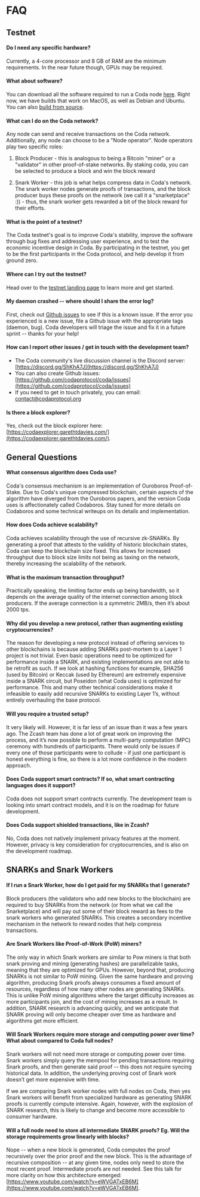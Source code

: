 # FAQ

## Testnet

#### Do I need any specific hardware?

Currently, a 4-core processor and 8 GB of RAM are the minimum requirements.  In the near future though, GPUs may be required.

#### What about software?

You can download all the software required to run a Coda node [here](https://codaprotocol.com/docs/getting-started/#installation). Right now, we have builds that work on MacOS, as well as Debian and Ubuntu. You can also [build from source](https://github.com/codaprotocol/coda).

#### What can I do on the Coda network?

Any node can send and receive transactions on the Coda network. Additionally, any node can choose to be a "Node operator". Node operators play two specific roles:

1) Block Producer - this is analogous to being a Bitcoin "miner" or a "validator" in other  proof-of-stake networks. By staking coda, you can be selected to produce a block and win the block reward

2) Snark Worker - this job is what helps compress data in Coda's network. The snark worker nodes generate proofs of transactions, and the block producer buys these proofs on the network (we call it a "snarketplace" :)) - thus, the snark worker gets rewarded a bit of the block reward for their efforts.

#### What is the point of a testnet?

The Coda testnet's goal is to improve Coda's stability, improve the software through bug fixes and addressing user experience, and to test the economic incentive design in Coda. By participating in the testnet, you get to be the first participants in the Coda protocol, and help develop it from ground zero.

#### Where can I try out the testnet?

Head over to the [testnet landing page](/testnet.html) to learn more and get started.

#### My  daemon crashed -- where should I share the error log?

First, check out [Github issues](https://github.com/codaprotocol/coda/issues) to see if this is a known issue. If the error you experienced is a new issue, file a Github issue with the appropriate tags (daemon, bug). Coda developers will triage the issue and fix it in a future sprint -- thanks for your help!

#### How can I report other issues / get in touch with the development team?

- The Coda community's live discussion channel is the Discord server: [https://discord.gg/ShKhA7J](https://discord.gg/ShKhA7J)
- You can also create Github issues: [https://github.com/codaprotocol/coda/issues](https://github.com/codaprotocol/coda/issues)
- If you need to get in touch privately, you can email: contact@codaprotocol.org

#### Is there a block explorer?

Yes, check out the block explorer here: [https://codaexplorer.garethtdavies.com/](https://codaexplorer.garethtdavies.com/).

## General Questions

#### What consensus algorithm does Coda use?

Coda's consensus mechanism is an implementation of Ouroboros Proof-of-Stake. Due to Coda's unique compressed blockchain, certain aspects of the algorithm have diverged from the Ouroboros papers, and the version Coda uses is affectionately called Codaboros. Stay tuned for more details on Codaboros and some technical writeups on its details and implementation.

#### How does Coda achieve scalability?

Coda achieves scalability through the use of recursive zk-SNARKs. By generating a proof that attests to the validity of historic blockchain states, Coda can keep the blockchain size fixed. This allows for increased throughput due to block size limits not being as taxing on the network, thereby increasing the scalability of the network.

#### What is the maximum transaction throughput?

Practically speaking, the limiting factor ends up being bandwidth, so it depends on the average quality of the internet connection among block producers. If the average connection is a symmetric 2MB/s, then it’s about 2000 tps.

#### Why did you develop a new protocol, rather than augmenting existing cryptocurrencies?

The reason for developing a new protocol instead of offering services to other blockchains is because adding SNARKs post-mortem to a Layer 1 project is not trivial. Even basic operations need to be optimized for performance inside a SNARK, and existing implementations are not able to be retrofit as such. If we look at hashing functions for example, SHA256 (used by Bitcoin) or Keccak (used by Ethereum) are extremely expensive inside a SNARK circuit, but Poseidon (what Coda uses) is optimized for performance. This and many other technical considerations make it infeasible to easily add recursive SNARKs to existing Layer 1’s, without entirely overhauling the base protocol.

#### Will you require a trusted setup?

It very likely will. However, it is far less of an issue than it was a few years ago. The Zcash team has done a lot of great work on improving the process, and it’s now possible to perform a multi-party computation (MPC) ceremony with hundreds of participants. There would only be issues if every one of those participants were to collude - if just one participant is honest everything is fine, so there is a lot more confidence in the modern approach.

#### Does Coda support smart contracts? If so, what smart contracting languages does it support?

Coda does not support smart contracts currently. The development team is looking into smart contract models, and it is on the roadmap for future development.

#### Does Coda support shielded transactions, like in Zcash?

No, Coda does not natively implement privacy features at the moment. However, privacy is key consideration for cryptocurrencies, and is also on the development roadmap.

## SNARKs and Snark Workers

#### If I run a Snark Worker, how do I get paid for my SNARKs that I generate?

Block producers (the validators who add new blocks to the blockchain) are required to buy SNARKs from the network (or from what we call the Snarketplace) and will pay out some of their block reward as fees to the snark workers who generated SNARKs. This creates a secondary incentive mechanism in the network to reward nodes that help compress transactions.

#### Are Snark Workers like Proof-of-Work (PoW) miners?

The only way in which Snark workers are similar to Pow miners is that both snark proving and mining (generating hashes) are parallelizable tasks, meaning that they are optimized for GPUs. However, beyond that, producing SNARKs is not similar to PoW mining. Given the same hardware and proving algorithm, producing Snark proofs always consumes a fixed amount of resources, regardless of how many other nodes are generating SNARKs. This is unlike PoW mining algorithms where the target difficulty increases as more participants join, and the cost of mining increases as a result. In addition, SNARK research is advancing quickly, and we anticipate that SNARK proving will only become cheaper over time as hardware and algorithms get more efficient.

#### Will Snark Workers require more storage and computing power over time? What about compared to Coda full nodes?

Snark workers will not need more storage or computing power over time. Snark workers simply query the mempool for pending transactions requiring Snark proofs, and then generate said proof -- this does not require syncing historical data. In addition, the underlying proving cost of Snark work doesn’t get more expensive with time.

If we are comparing Snark worker nodes with full nodes on Coda, then yes Snark workers will benefit from specialized hardware as generating SNARK proofs is currently compute intensive. Again, however, with the explosion of SNARK research, this is likely to change and become more accessible to consumer hardware.

#### Will a full node need to store all intermediate SNARK proofs? Eg. Will the storage requirements grow linearly with blocks?

Nope -- when a new block is generated, Coda computes the proof recursively over the prior proof and the new block. This is the advantage of recursive composition -- at any given time, nodes only need to store the most recent proof. Intermediate proofs are not needed. See this talk for more clarity on how this architecture emerged: [https://www.youtube.com/watch?v=eWVGATxEB6M](https://www.youtube.com/watch?v=eWVGATxEB6M).


